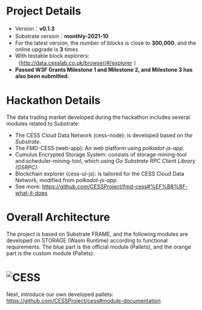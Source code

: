 # Project Details
- Version：**v0.1.3**
- Substrate version：**monthly-2021-10**
- For the latest version, the number of blocks is close to **300,000**, and the online upgrade is **3** times
- With testable block explorers:（http://data.cesslab.co.uk/browser/#/explorer ）
- **Passed W3F Grants Milestone 1 and Milestone 2, and Milestone 3 has also been submitted**.

# Hackathon Details
The data trading market developed during the hackathon includes several modules related to Substrate:
- The CESS Cloud Data Network (cess-node): is developed based on *the Substrate*.
- The FMD-CESS (web-app): An web platform using  *polkadot-js-app*.
- Cumulus Encrypted Storage System: consists of storage-mining-tool and scheduler-mining-tool, which using *Go Substrate RPC Client Library (GSRPC)*.
- Blockchain explorer (cess-ui-js): is tailored for the CESS Cloud Data Network, modified from *polkadot-js-app*.
- See more: https://github.com/CESSProject/fmd-cess#%EF%B8%8F-what-it-does

# Overall Architecture
The project is based on Substrate FRAME, and the following modules are developed on STORAGE (Wasm Runtime) according to functional requirements. The blue part is the official module (Pallets), and the orange part is the custom module (Pallets).

# ![CESS](https://raw.githubusercontent.com/Cumulus2021/W3F-illustration/main/CESS-TestNet.png)

Next, introduce our own developed pallets:
https://github.com/CESSProject/cess#module-documentation
